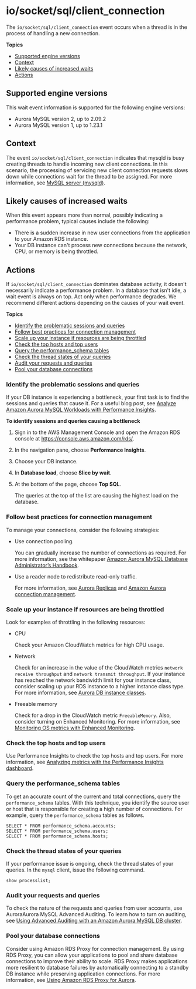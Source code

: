 # io/socket/sql/client\_connection<a name="ams-waits.client-connection"></a>

The `io/socket/sql/client_connection` event occurs when a thread is in the process of handling a new connection\.

**Topics**
+ [Supported engine versions](#ams-waits.client-connection.context.supported)
+ [Context](#ams-waits.client-connection.context)
+ [Likely causes of increased waits](#ams-waits.client-connection.causes)
+ [Actions](#ams-waits.client-connection.actions)

## Supported engine versions<a name="ams-waits.client-connection.context.supported"></a>

This wait event information is supported for the following engine versions:
+ Aurora MySQL version 2, up to 2\.09\.2
+ Aurora MySQL version 1, up to 1\.23\.1

## Context<a name="ams-waits.client-connection.context"></a>

The event `io/socket/sql/client_connection` indicates that mysqld is busy creating threads to handle incoming new client connections\. In this scenario, the processing of servicing new client connection requests slows down while connections wait for the thread to be assigned\. For more information, see [MySQL server \(mysqld\)](AuroraMySQL.Managing.Tuning.concepts.md#AuroraMySQL.Managing.Tuning.concepts.processes.mysqld)\.

## Likely causes of increased waits<a name="ams-waits.client-connection.causes"></a>

When this event appears more than normal, possibly indicating a performance problem, typical causes include the following:
+ There is a sudden increase in new user connections from the application to your Amazon RDS instance\.
+ Your DB instance can't process new connections because the network, CPU, or memory is being throttled\.

## Actions<a name="ams-waits.client-connection.actions"></a>

If `io/socket/sql/client_connection` dominates database activity, it doesn't necessarily indicate a performance problem\. In a database that isn't idle, a wait event is always on top\. Act only when performance degrades\. We recommend different actions depending on the causes of your wait event\.

**Topics**
+ [Identify the problematic sessions and queries](#ams-waits.client-connection.actions.identify-queries)
+ [Follow best practices for connection management](#ams-waits.client-connection.actions.manage-connections)
+ [Scale up your instance if resources are being throttled](#ams-waits.client-connection.upgrade)
+ [Check the top hosts and top users](#ams-waits.client-connection.top-hosts)
+ [Query the performance\_schema tables](#ams-waits.client-connection.perf-schema)
+ [Check the thread states of your queries](#ams-waits.client-connection.thread-states)
+ [Audit your requests and queries](#ams-waits.client-connection.auditing)
+ [Pool your database connections](#ams-waits.client-connection.pooling)

### Identify the problematic sessions and queries<a name="ams-waits.client-connection.actions.identify-queries"></a>

If your DB instance is experiencing a bottleneck, your first task is to find the sessions and queries that cause it\. For a useful blog post, see [Analyze Amazon Aurora MySQL Workloads with Performance Insights](http://aws.amazon.com/blogs/database/analyze-amazon-aurora-mysql-workloads-with-performance-insights/)\.

**To identify sessions and queries causing a bottleneck**

1. Sign in to the AWS Management Console and open the Amazon RDS console at [https://console\.aws\.amazon\.com/rds/](https://console.aws.amazon.com/rds/)\.

1. In the navigation pane, choose **Performance Insights**\.

1. Choose your DB instance\.

1. In **Database load**, choose **Slice by wait**\.

1. At the bottom of the page, choose **Top SQL**\.

   The queries at the top of the list are causing the highest load on the database\.

### Follow best practices for connection management<a name="ams-waits.client-connection.actions.manage-connections"></a>

To manage your connections, consider the following strategies:
+ Use connection pooling\.

  You can gradually increase the number of connections as required\. For more information, see the whitepaper [Amazon Aurora MySQL Database Administrator’s Handbook](https://d1.awsstatic.com/whitepapers/RDS/amazon-aurora-mysql-database-administrator-handbook.pdf)\.
+ Use a reader node to redistribute read\-only traffic\.

  For more information, see [Aurora Replicas](Aurora.Replication.md#Aurora.Replication.Replicas) and [Amazon Aurora connection management](Aurora.Overview.Endpoints.md)\.

### Scale up your instance if resources are being throttled<a name="ams-waits.client-connection.upgrade"></a>

Look for examples of throttling in the following resources:
+ CPU

  Check your Amazon CloudWatch metrics for high CPU usage\.
+ Network

  Check for an increase in the value of the CloudWatch metrics `network receive throughput` and `network transmit throughput`\. If your instance has reached the network bandwidth limit for your instance class, consider scaling up your RDS instance to a higher instance class type\. For more information, see [Aurora DB instance classes](Concepts.DBInstanceClass.md)\.
+ Freeable memory 

  Check for a drop in the CloudWatch metric `FreeableMemory`\. Also, consider turning on Enhanced Monitoring\. For more information, see [Monitoring OS metrics with Enhanced Monitoring](USER_Monitoring.OS.md)\.

### Check the top hosts and top users<a name="ams-waits.client-connection.top-hosts"></a>

Use Performance Insights to check the top hosts and top users\. For more information, see [Analyzing metrics with the Performance Insights dashboard](USER_PerfInsights.UsingDashboard.md)\.

### Query the performance\_schema tables<a name="ams-waits.client-connection.perf-schema"></a>

To get an accurate count of the current and total connections, query the `performance_schema` tables\. With this technique, you identify the source user or host that is responsible for creating a high number of connections\. For example, query the `performance_schema` tables as follows\.

```
SELECT * FROM performance_schema.accounts;
SELECT * FROM performance_schema.users;
SELECT * FROM performance_schema.hosts;
```

### Check the thread states of your queries<a name="ams-waits.client-connection.thread-states"></a>

If your performance issue is ongoing, check the thread states of your queries\. In the `mysql` client, issue the following command\.

```
show processlist;
```

### Audit your requests and queries<a name="ams-waits.client-connection.auditing"></a>

To check the nature of the requests and queries from user accounts, use AuroraAurora MySQL Advanced Auditing\. To learn how to turn on auditing, see [Using Advanced Auditing with an Amazon Aurora MySQL DB cluster](AuroraMySQL.Auditing.md)\.

### Pool your database connections<a name="ams-waits.client-connection.pooling"></a>

Consider using Amazon RDS Proxy for connection management\. By using RDS Proxy, you can allow your applications to pool and share database connections to improve their ability to scale\. RDS Proxy makes applications more resilient to database failures by automatically connecting to a standby DB instance while preserving application connections\. For more information, see [Using Amazon RDS Proxy for Aurora](rds-proxy.md)\.